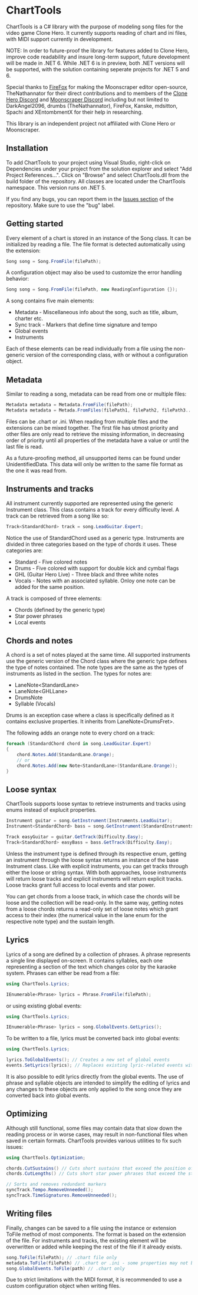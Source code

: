 # ChartTools
ChartTools is a C# library with the purpose of modeling song files for the video game Clone Hero. It currently supports reading of chart and ini files, with MIDI support currently in development.

NOTE: In order to future-proof the library for features added to Clone Hero, improve code readability and insure long-term support, future development will be made in .NET 6. While .NET 6 is in preview, both .NET versions will be supported, with the solution containing seperate projects for .NET 5 and 6.

Special thanks to [FireFox](https://github.com/FireFox2000000) for making the Moonscraper editor open-source, TheNathannator for their direct contributions and to members of the [Clone Hero Discord](https://discord.gg/clonehero) and [Moonscraper Discord](https://discord.gg/wdnD83APhE) including but not limited to DarkAngel2096, drumbs (TheNathannator), FireFox, Kanske, mdsitton, Spachi and XEntombmentX for their help in researching.

This library is an independent project not affiliated with Clone Hero or Moonscraper.

## Installation
To add ChartTools to your project using Visual Studio, right-click on Dependencies under your project from the solution explorer and select "Add Project References...". Click on "Browse" and select ChartTools.dll from the build folder of the repository. All classes are located under the ChartTools namespace. This version runs on .NET 5.

If you find any bugs, you can report them in the [Issues section](https://github.com/TheBoxyBear/ChartTools/issues) of the repository. Make sure to use the "bug" label.

## Getting started
Every element of a chart is stored in an instance of the Song class. It can be initialized by reading a file. The file format is detected automatically using the extension:
```c#
Song song = Song.FromFile(filePath);
```
A configuration object may also be used to customize the error handling behavior:
```c#
Song song = Song.FromFile(filePath, new ReadingConfiguration {});
```

A song contains five main elements:

- Metadata - Miscellaneous info about the song, such as title, album, charter etc.
- Sync track - Markers that define time signature and tempo
- Global events
- Instruments

Each of these elements can be read individually from a file using the non-generic version of the corresponding class, with or without a configuration object.

## Metadata
Similar to reading a song, metadata can be read from one or multiple files:
```c#
Metadata metadata = Metadata.FromFile(filePath);
Metadata metadata = Metada.FromFiles(filePath1, filePath2, filePath3...);
```
Files can be .chart or .ini. When reading from multiple files and the extensions can be mixed together. The first file has utmost priority and other files are only read to retrieve the missing information, in decreasing order of priority until all properties of the metadata have a value or until the last file is read.

As a future-proofing method, all unsupported items can be found under UnidentifiedData. This data will only be written to the same file format as the one it was read from.

## Instruments and tracks
All instrument currently supported are represented using the generic Instrument class. This class contains a track for every difficulty level. A track can be retrieved from a song like so:
```c#
Track<StandardChord> track = song.LeadGuitar.Expert;
```
Notice the use of StandardChord used as a generic type. Instruments are divided in three categories based on the type of chords it uses. These categories are:
- Standard - Five colored notes
- Drums - Five colored with support for double kick and cymbal flags
- GHL (Guitar Hero Live) - Three black and three white notes
- Vocals - Notes with an associated syllable. Onloy one note can be added for the same position.

A track is composed of three elements:
- Chords (defined by the generic type)
- Star power phrases
- Local events

## Chords and notes
A chord is a set of notes played at the same time. All supported instruments use the generic version of the Chord class where the generic type defines the type of notes contained. The note types are the same as the types of instruments as listed in the section. The types for notes are:

- LaneNote\<StandardLane>
- LaneNote\<GHLLane>
- DrumsNote
- Syllable (Vocals)

Drums is an exception case where a class is specifically defined as it contains exclusive properties. It inherits from LaneNote\<DrumsFret>.

The following adds an orange note to every chord on a track:
```c#
foreach (StandardChord chord in song.LeadGuitar.Expert)
{
    chord.Notes.Add(StandardLane.Orange);
    // or
    chord.Notes.Add(new Note<StandardLane>(StandardLane.Orange));
}
```

## Loose syntax
ChartTools supports loose syntax to retrieve instruments and tracks using enums instead of explucit properties.

```C#
Instrument guitar = song.GetInstrument(Instruments.LeadGuitar);
Instrument<StandardChord> bass = song.GetInstrument(StandardInstruments.Bass);

Track easyGuitar = guitar.GetTrack(Difficulty.Easy);
Track<StandardChord> easyBass = bass.GetTrack(Difficulty.Easy);
```
Unless the instrument type is defined through its respective enum, getting an instrument through the loose syntax returns an instance of the base Instrument class. Like with explicit instruments, you can get tracks through either the loose or string syntax. With both approaches, loose instruments will return loose tracks and explicit instruments will return explicit tracks. Loose tracks grant full access to local events and star power. 

You can get chords from a loose track, in which case the chords will be loose and the collection will be read-only. In the same way, getting notes from a loose chords returns a read-only set of loose notes which grant access to their index (the numerical value in the lane enum for the respective note type) and the sustain length.

## Lyrics
Lyrics of a song are defined by a collection of phrases. A phrase represents a single line displayed on-screen. It contains syllables, each one representing a section of the text which changes color by the karaoke system. Phrases can either be read from a file:
```c#
using ChartTools.Lyrics;

IEnumerable<Phrase> lyrics = Phrase.FromFile(filePath);
```
or using existing global events:
```c#
using ChartTools.Lyrics;

IEnumerable<Phrase> lyrics = song.GlobalEvents.GetLyrics();
```
To be written to a file, lyrics must be converted back into global events:
```c#
using ChartTools.Lyrics;

lyrics.ToGlobalEvents(); // Creates a new set of global events
events.SetLyrics(lyrics); // Replaces existing lyric-related events with new events making up the phrases
```

It is also possible to edit lyrics directly from the global events. The use of phrase and syllable objects are intended to simplify the editing of lyrics and any changes to these objects are only applied to the song once they are converted back into global events.

## Optimizing
Although still functional, some files may contain data that slow down the reading process or in worse cases, may result in non-functional files when saved in certain formats. ChartTools provides various utilities to fix such issues:
```c#
using ChartTools.Optimization;

chords.CutSustains() // Cuts short sustains that exceed the position of the next identical note
chords.CutLengths() // Cuts short star power phrases that exceed the start of the next phrase

// Sorts and removes redundant markers
syncTrack.Tempo.RemoveUnneeded();
syncTrack.TimeSignatures.RemoveUnneeded();
```
## Writing files
Finally, changes can be saved to a file using the instance or extension ToFile method of most components. The format is based on the extension of the file. For instruments and tracks, the existing element will be overwritten or added while keeping the rest of the file if it already exists.
```c#
song.ToFile(filePath); // .chart file only
metadata.ToFile(filePath) // .chart or .ini - some properties may not be written depending on the output format
song.GlobalEvents.ToFile(path) // .chart only
```
Due to strict limitations with the MIDI format, it is recommended to use a custom configuration object when writing files.

